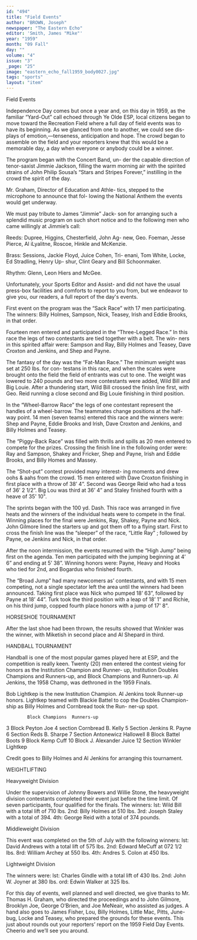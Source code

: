 ```yaml
---
id: "494"
title: "Field Events"
author: "BROWN, Joseph"
newspaper: "The Eastern Echo"
editor: 'Smith, James "Mike"'
year: "1959"
month: "09 Fall"
day: ""
volume: "4"
issue: "3"
_page: "25"
image: "eastern_echo_fall1959_body0027.jpg"
tags: "sports"
layout: "item"
---
```

Field Events

Independence Day comes but once a year and,
on this day in 1959, as the familiar “Yard-Out” call
echoed through Ye Olde ESP, local citizens began
to move toward the Recreation Field where a full
day of field events was to have its beginning. As
we glanced from one to another, we could see dis-
plays of emotion,—tenseness, anticipation and hope.
The crowd began to assemble on the field and your
reporters knew that this would be a memorable day,
a day when everyone or anybody could be a winner.

The program began with the Concert Band, un-
der the capable direction of tenor-saxist Jimmie
Jackson, filling the warm morning air with the
spirited strains of John Philip Sousa’s “Stars and
Stripes Forever,” instilling in the crowd the spirit
of the day.

Mr. Graham, Director of Education and Athle-
tics, stepped to the microphone to announce that fol-
lowing the National Anthem the events would get
underway.

We must pay tribute to James “Jimmie” Jack-
son for arranging such a splendid music program on
such short notice and to the following men who came
willingly at Jimmie’s call:

Reeds: Dupree, Higgins, Chesterfield, John Ag-
new, Geo. Foeman, Jesse Pierce, Al iLyalitne, Roscoe,
Hinkle and McKenzie.

Brass: Sessions, Jackie Floyd, Juice Cohen, Tri-
enani, Tom White, Locke, Ed Stradling, Henry Up-
shur, Clint Geary and Bill Schoonmaker.

Rhythm: Glenn, Leon Hiers and McGee.

Unfortunately, your Sports Editor and Assist-
and did not have the usual press-box facilities and
comforts to report to you from, but we endeavor to
give you, our readers, a full report of the day's
events.

First event on the program was the “Sack Race”
with 17 men participating. The winners: Billy
Holmes, Sampson, Nick, Teasey, Irish and Eddie
Brooks, in that order.

Fourteen men entered and participated in the
“Three-Legged Race.” In this race the legs of two
contestants are tied together with a belt. The win-
ners in this spirited affair were: Sampson and Ray,
Billy Holmes and Teasey, Dave Croxton and Jenkins,
and Shep and Payne.

The fantasy of the day was the “Fat-Man Race.”
The minimum weight was set at 250 Ibs. for con-
testans in this race, and when the scales were
brought onto the field the field of entrants was cut
to one. The weight was lowered to 240 pounds and
two more contestants were added, Wild Bill and
Big Louie. After a thundering start, Wild Bill
crossed the finish line first, with Geo. Reid running
a close second and Big Louie finishing in third
position.

In the “Wheel-Barrow Race” the legs of one
contestant represent the handles of a wheel-barrow.
The teammates change positions at the half-way
point. 14 men (seven teams) entered this race and
the winners were: Shep and Payne, Eddie Brooks
and Irish, Dave Croxton and Jenkins, and Billy
Holmes and Teasey.

The “Piggy-Back Race” was filled with thrills
and spills as 20 men entered to compete for the
prizes. Crossing the finish line in the following order
were: Ray and Sampson, Shakey and Fricker, Shep
and Payne, Irish and Eddie Brooks, and Billy Homes
and Massey.

The “Shot-put” contest provided many interest-
ing moments and drew oohs & aahs from the crowd.
15 men entered with Dave Croxton finishing in first
place with a throw of 38’ 4”. Second was George
Reid who had a toss of 36’ 2 1/2”. Big Lou was third
at 36’ 4” and Staley finished fourth with a heave
of 35' 10".

The sprints began with the 100 yd. Dash. This
race was arranged in five heats and the winners of
the individual heats were to compete in the final.
Winning places for the final were Jenkins, Ray,
Shakey, Payne and Nick. John Gilmore lined the
starters up and got them off to a flying start. First
to cross the finish line was the “sleeper” of the race,
“Little Ray” ; followed by Payne, oe Jenkins
and Nick, in that order.

After the noon intermission, the events resumed
with the “High Jump” being first on the agenda. Ten
men participated with the jumping beginning at 4’ 6”
and ending at 5’ 38”. Winning honors were: Payne,
Heavy and Hooks who tied for 2nd, and Bogardus
who finished fourth.

The “Broad Jump” had many newcomers as’
contestants, and with 15 men competing, not a single
spectator left the area until the winners had been
announced. Taking first place was Nick who pumped
18’ 63”, followed by Payne at 18’ 44”. Turk took
the third position with a leap of 18’ 1” and Richie, on
his third jump, copped fourth place honors with a
jump of 17' 8".

HORSESHOE TOURNAMENT

After the last shoe had been thrown, the results
showed that Winkler was the winner, with Miketish
in second place and Al Shepard in third.

HANDBALL TOURNAMENT

Handball is one of the most popular games
played here at ESP, and the competition is really
keen. Twenty (20) men entered the contest vieing
for honors as the Institution Champion and Runner-
up, Institution Doubles Champions and Runners-up,
and Block Champions and Runners-up. Al Jenkins,
the 1958 Champ, was dethroned in the 1959 Finals.

Bob Lightkep is the new Institution Champion.
Al Jenkins took Runner-up honors. Lightkep teamed
with Blackie Battel to cop the Doubles Champion-
ship as Billy Holmes and Cornbread took the Run-
ner-up spot.

            Block Champions  Runners-up
3 Block     Peyton           Joe
4 section   Cornbread        B. Kelly
5 Section   Jenkins          R. Payne
6 Section   Reds             B. Sharpe
7 Section   Antonewicz       Hallowell
8 Block     Battel           Boots
9 Block     Kemp             Cuff
10 Block    J. Alexander     Juice
12 Section  Winkler          Lightkep

Credit goes to Billy Holmes and Al Jenkins for
arranging this tournament.

WEIGHTLIFTING

Heavyweight Division

Under the supervision of Johnny Bowers and
Willie Stone, the heavyweight division contestants
completed their event just before the time limit. Of
seven participants, four qualified for the finals. The
winners: Ist: Wild Bill with a total lift of 710 lbs.
2nd: Billy Holmes at 510 Ibs. 3rd: Joseph Staley with
a total of 394. 4th: George Reid with a total of 374
pounds.

Middleweight Division

This event was completed on the 5th of July
with the following winners: lst: David Andrews
with a total lift of 575 lbs. 2nd: Edward MeCuff at
072 1/2 lbs. 8rd: William Archey at 550 lbs. 4th: Andres
S. Colon at 450 Ibs.

Lightweight Division

The winners were: lst: Charles Gindle with a
total lift of 430 Ibs. 2nd: John W. Joyner at 380 lbs.
ord: Edwin Walker at 325 lbs.

For this day of events, well planned and well
directed, we give thanks to Mr. Thomas H. Graham,
who directed the proceedings and to John Gilmore,
Brooklyn Joe, George O’Brien, and Joe MeNeair,
who assisted as judges. A hand also goes to James
Fisher, Lou, Billy Holmes, Little Mac, Pitts, June-
bug, Locke and Teasey, who prepared the grounds
for these events. This just about rounds out your
reporters’ report on the 1959 Field Day Events.
Cheerio and we’ll see you around.
